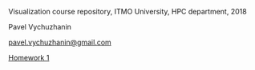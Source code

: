 Visualization course repository, ITMO University, HPC department, 2018

Pavel Vychuzhanin

pavel.vychuzhanin@gmail.com


[Homework 1](http://j3fall.github.io/hw1/)

